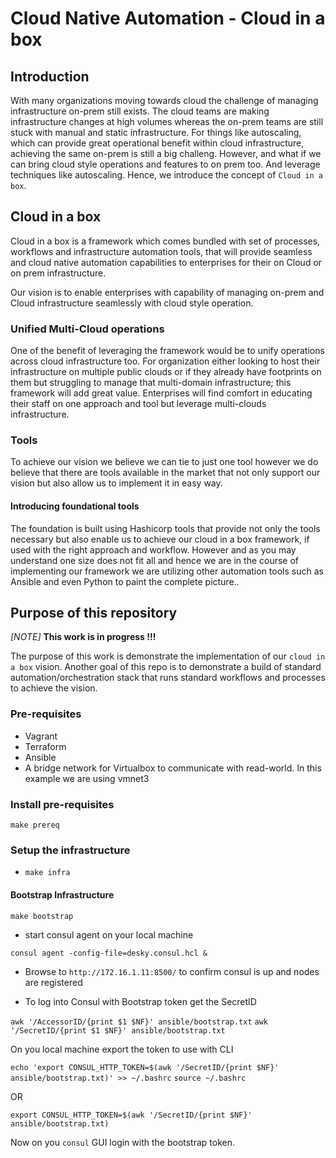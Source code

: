 # Cloud Native Automation - Cloud in a box

## Introduction

With many organizations moving towards cloud the challenge of managing infrastructure on-prem still exists. The cloud teams are making infrastructure changes at high volumes whereas the on-prem teams are still stuck with manual and static infrastructure. For things like autoscaling, which can provide great operational benefit within cloud infrastructure, achieving the same on-prem is still a big challeng.
However, and what if we can bring cloud style operations and features to on prem too. And leverage techniques like autoscaling.
Hence, we introduce the concept of `Cloud in a box`.

## Cloud in a box

Cloud in a box is a framework which comes bundled with set of processes, workflows and infrastructure automation tools, that will provide seamless and cloud native automation capabilities to enterprises for their on Cloud or on prem infrastructure.

Our vision is to enable enterprises with capability of managing on-prem and Cloud infrastructure seamlessly with cloud style operation.

### Unified Multi-Cloud operations

One of the benefit of leveraging the framework would be to unify operations across cloud infrastructure too. For organization either looking to host their infrastructure on multiple public clouds or if they already have footprints on them but struggling to manage that multi-domain infrastructure; this framework will add great value.
Enterprises will find comfort in educating their staff on one approach and tool but leverage multi-clouds infrastructure.

### Tools

To achieve our vision we believe we can tie to just one tool however we do believe that there are tools available in the market that not only support our vision but also allow us to implement it in easy way.

#### Introducing foundational tools

The foundation is built using Hashicorp tools that provide not only the tools necessary but also enable us to achieve our cloud in a box framework, if used with the right approach and workflow. However and as you may understand one size does not fit all and hence we are in the course of implementing our framework we are utilizing other automation tools such as Ansible and even Python to paint the complete picture..

## Purpose of this repository

*[NOTE]* **This work is in progress !!!**

The purpose of this work is demonstrate the implementation of our `cloud in a box` vision.
Another goal of this repo is to demonstrate a build of standard automation/orchestration stack that runs standard workflows and processes to achieve the vision.

### Pre-requisites

- Vagrant
- Terraform
- Ansible
- A bridge network for Virtualbox to communicate with read-world. In this example we are using vmnet3

### Install pre-requisites

`make prereq`

### Setup the infrastructure

- `make infra`

#### Bootstrap Infrastructure

`make bootstrap`

- start consul agent on your local machine

`consul agent -config-file=desky.consul.hcl &`

- Browse to `http://172.16.1.11:8500/` to confirm consul is up and nodes are registered

- To log into Consul with Bootstrap token get the SecretID

`awk '/AccessorID/{print $1 $NF}' ansible/bootstrap.txt`
`awk '/SecretID/{print $1 $NF}' ansible/bootstrap.txt`

On you local machine export the token to use with CLI

`echo 'export CONSUL_HTTP_TOKEN=$(awk '/SecretID/{print $NF}' ansible/bootstrap.txt)' >> ~/.bashrc`
`source ~/.bashrc`

OR

`export CONSUL_HTTP_TOKEN=$(awk '/SecretID/{print $NF}' ansible/bootstrap.txt)`

Now on you `consul` GUI login with the bootstrap token.
